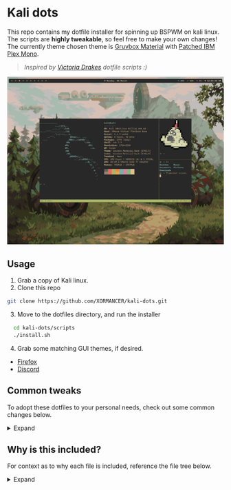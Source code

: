 # Kali dots

This repo contains my dotfile installer for spinning up BSPWM on kali linux. The scripts are **highly tweakable**, so feel free to make your own changes! The currently theme chosen theme is [Gruvbox Material](https://github.com/TheGreatMcPain/gruvbox-material-gtk) with [Patched IBM Plex Mono](https://github.com/ryanoasis/nerd-fonts/tree/master/patched-fonts/IBMPlexMono).
> _Inspired by [Victoria Drakes](https://github.com/victoriadrake/dotfiles/tree/ubuntu-19.10/scripts) dotfile scripts :)_

![scrot](https://github.com/XORMANCER/kali-dots/blob/main/screenshot.png)

## Usage
1. Grab a copy of Kali linux.
2. Clone this repo
  ```bash
  git clone https://github.com/XORMANCER/kali-dots.git
  ```
3. Move to the dotfiles directory, and run the installer
```bash
  cd kali-dots/scripts
  ./install.sh
```

4. Grab some matching GUI themes, if desired.
* [Firefox](https://addons.mozilla.org/en-US/firefox/addon/gruvbox-medium-dark/?utm_source=addons.mozilla.org&utm_medium=referral&utm_content=search)
* [Discord](https://github.com/patrykf03/Discord-Gruvbox/blob/main/duvbox.theme.css)

## Common tweaks

To adopt these dotfiles to your personal needs, check out some common changes below.

<details>
  <summary>Expand</summary>
  
  ### GTK and icon themes 
  Themes and icons are controlled by `.gtkrc-2.0` and `.config/gtk-3.0/settings.ini`.

  ### HiDPI
  If you have a monitor which utilizes a HiDPI resolution, alacritty may not properly scale itself. Increasing the multiplier within `.config/alacritty/alacritty.yml` may help.
  ```bash
  WINIT_X11_SCALE_FACTOR: "1"
  ```
  ### Polybar
  The width is set by default to a percentage of your monitors resolution. To manaually set a width, modify the following within `.config/polybar.config.ini`.
  ```css
  [bar/main]
  #EDIT FOR YOUR MONITOR
  width = 99%
  height = 32px
  ```

  ### Virtual Machine support
  For VMWare users, copy and paste support can be enabled by uncommenting the following line in `.config/bspwm/bsprc`. This is enabled by default.
  ```bash
  vmware-user-suid-wrapper &
  ```

  ### Wallpapers and mugshots
  To set custom images, replace `mug.png`, `lock.png`, and `background.png` within `.greeter`.

</details>
  
## Why is this included?

For context as to why each file is included, reference the file tree below.

<details>
  <summary>Expand</summary>
  
  ### root (/)
  * `.gtkrc-2.0` - Sets the gruvbox theme
  * `.tmux.conf` - Tmux package manager and sane defaults
    * CTRL + SPACE
      * New prefix key
    * VIM bindings for pane movement (h,j,k,l) and pane resizing by holding prefix
  
  ### .config folder (.config)
  * `/alacritty` - Contains tweaks for gruvbox theme
  * `/bspwm` - Window manager
  * `/gtk-3.0` - Sets the gruvbox GTK theme
  * `/nvim` - LazyVIM, gruvbox theme
  * `/picom` - Default picom with rounded borders
  * `/polybar` - Status bar
  * `/sxhkd` - Keybind handler
    * SUPER + SPACE
      * launches Rofi w/ Gruvbox theme
    * SUPER + RETURN
      * launches Alacritty

  ### .greeter folder (.greeter)
  * `lightdm-gtk-greeter.conf` - Contains tweaks for the lightdm greeter (default login screen)
  * `mug.png` - User icon
  * `background.png` - Desktop background
  * `lock.png` - Lockscreen background

  ### programs (/scripts/programs)
  * `<FILENAME>.sh` - A shell script for installing programs outside of APT, called by `install.sh`.
    * Current programs:
      * neovim, oh-my-zsh, pokemon-colorscripts, tmux TPM
  
  ### scripts (/scripts)
  * `copy.sh` - Called by `install.sh`, copies user file(s) to proper location(s).
  * `install.sh` - Automated installer, installs user programs within `/scripts/programs`.

</details>
